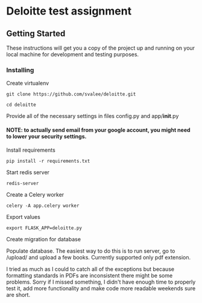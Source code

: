 # Deloitte test assignment

## Getting Started

These instructions will get you a copy of the project up and running on your local machine for development and testing purposes. 

### Installing

Create virtualenv


```
git clone https://github.com/svalee/deloitte.git
```

```
cd deloitte
```


Provide all of the necessary settings in files config.py and app/__init__.py

#### NOTE: to actually send email from your google account, you might need to lower your security settings.

Install requirements
```
pip install -r requirements.txt
```


Start redis server 

```
redis-server
```
Create a Celery worker
```
celery -A app.celery worker
```


Export values
```
export FLASK_APP=deloitte.py
```

Create migration for database

Populate database. The easiest way to do this is to run server, go to /upload/ and upload a few books. Currently supported only pdf extension.

I tried as much as I could to catch all of the exceptions but because formatting standards in PDFs are inconsistent there might be some problems.
Sorry if I missed something, I didn't have enough time to properly test it, add more functionality and make code more readable weekends sure are short.
